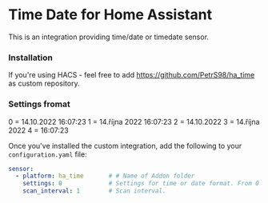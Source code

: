 # Time Date for Home Assistant

This is an integration providing time/date or timedate sensor.

### Installation

If you're using HACS - feel free to add https://github.com/PetrS98/ha_time as custom repository.

### Settings fromat

0 = 14.10.2022 16:07:23
1 = 14.října 2022 16:07:23
2 = 14.10.2022
3 = 14.října 2022
4 = 16:07:23

Once you've installed the custom integration, add the following to your `configuration.yaml` file:

```yaml
sensor:
  - platform: ha_time       # # Name of Addon folder
    settings: 0             # Settings for time or date format. From 0 to 4.
    scan_interval: 1        # Scan interval.
```
